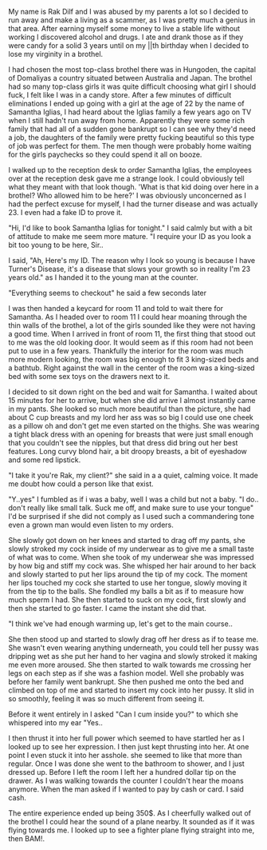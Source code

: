 My name is Rak Dilf and I was abused by my parents a lot so I decided to run away and make a living as a scammer, as I was pretty much a genius in that area. After earning myself some money to live a stable life without working I discovered alcohol and drugs. I ate and drank those as if they were candy for a solid 3 years until on my ||th birthday when I decided to lose my virginity in a brothel.

I had chosen the most top-class brothel there was in Hungoden, the capital of Domaliyas a country situated between Australia and Japan. The brothel had so many top-class girls it was quite difficult choosing what girl I should fuck, I felt like I was in a candy store. After a few minutes of difficult eliminations I ended up going with a girl at the age of 22 by the name of Samantha Iglias, I had heard about the Iglias family a few years ago on TV when I still hadn't run away from home. Apparently they were some rich family that had all of a sudden gone bankrupt so I can see why they'd need a job, the daughters of the family were pretty fucking beautiful so this type of job was perfect for them. The men though were probably home waiting for the girls paychecks so they could spend it all on booze.

I walked up to the reception desk to order Samantha Iglias, the employees over at the reception desk gave me a strange look. I could obviously tell what they meant with that look though. 'What is that kid doing over here in a brothel? Who allowed him to be here?' I was obviously unconcerned as I had the perfect excuse for myself, I had the turner disease and was actually 23. I even had a fake ID to prove it.

"Hi, I'd like to book Samantha Iglias for tonight." I said calmly but with a bit of attitude to make me seem more mature. "I require your ID as you look a bit too young to be here, Sir..

I said, "Ah, Here's my ID. The reason why I look so young is because I have Turner's Disease, it's a disease that slows your growth so in reality I'm 23 years old." as I handed it to the young man at the counter.

"Everything seems to checkout" he said a few seconds later

I was then handed a keycard for room 11 and told to wait there for Samantha. As I headed over to room 11 I could hear moaning through the thin walls of the brothel, a lot of the girls sounded like they were not having a good time. When I arrived in front of room 11, the first thing that stood out to me was the old looking door. It would seem as if this room had not been put to use in a few years. Thankfully the interior for the room was much more modern looking, the room was big enough to fit 3 king-sized beds and a bathtub. Right against the wall in the center of the room was a king-sized bed with some sex toys on the drawers next to it.

I decided to sit down right on the bed and wait for Samantha. I waited about 15 minutes for her to arrive, but when she did arrive I almost instantly came in my pants. She looked so much more beautiful than the picture, she had about C cup breasts and my lord her ass was so big I could use one cheek as a pillow oh and don't get me even started on the thighs. She was wearing a tight black dress with an opening for breasts that were just small enough that you couldn't see the nipples, but that dress did bring out her best features. Long curvy blond hair, a bit droopy breasts, a bit of eyeshadow and some red lipstick.

"I take it you're Rak, my client?" she said in a a quiet, calming voice. It made me doubt how could a person like that exist.

"Y..yes" I fumbled as if i was a baby, well I was a child but not a baby. "I do.. don't really like small talk. Suck me off, and make sure to use your tongue" I'd be surprised if she did not comply as I used such a commandering tone even a grown man would even listen to my orders.

She slowly got down on her knees and started to drag off my pants, she slowly stroked my cock inside of my underwear as to give me a small taste of what was to come. When she took of my underwear she was impressed by how big and stiff my cock was. She whisped her hair around to her back and slowly started to put her lips around the tip of my cock. The moment her lips touched my cock she started to use her tongue, slowly moving it from the tip to the balls. She fondled my balls a bit as if to measure how much sperm I had. She then started to suck on my cock, first slowly and then she started to go faster. I came the instant she did that.

"I think we've had enough warming up, let's get to the main course..

She then stood up and started to slowly drag off her dress as if to tease me. She wasn't even wearing anything underneath, you could tell her pussy was dripping wet as she put her hand to her vagina and slowly stroked it making me even more aroused. She then started to walk towards me crossing her legs on each step as if she was a fashion model. Well she probably was before her family went bankrupt. She then pushed me onto the bed and climbed on top of me and started to insert my cock into her pussy. It slid in so smoothly, feeling it was so much different from seeing it.

Before it went entirely in I asked "Can I cum inside you?" to which she whispered into my ear "Yes..

I then thrust it into her full power which seemed to have startled her as I looked up to see her expression. I then just kept thrusting into her. At one point I even stuck it into her asshole. she seemed to like that more than regular. Once I was done she went to the bathroom to shower, and I just dressed up. Before I left the room I left her a hundred dollar tip on the drawer. As I was walking towards the counter I couldn't hear the moans anymore. When the man asked if I wanted to pay by cash or card. I said cash.

The entire experience ended up being 350$. As I cheerfully walked out of the brothel I could hear the sound of a plane nearby. It sounded as if it was flying towards me. I looked up to see a fighter plane flying straight into me, then BAM!.